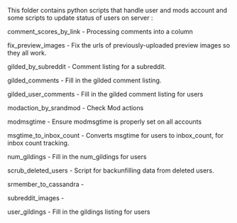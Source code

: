 This folder contains python scripts that handle user and mods account and some scripts to update status of users on server :

comment_scores_by_link - Processing comments into a column

fix_preview_images - Fix the urls of previously-uploaded preview images so they all work.

gilded_by_subreddit - Comment listing for a subreddit.

gilded_comments - Fill in the gilded comment listing.

gilded_user_comments - Fill in the gilded comment listing for users

modaction_by_srandmod - Check Mod actions

modmsgtime - Ensure modmsgtime is properly set on all accounts

msgtime_to_inbox_count - Converts msgtime for users to inbox_count, for inbox count tracking.

num_gildings - Fill in the num_gildings for users

scrub_deleted_users - Script for backunfilling data from deleted users.

srmember_to_cassandra - 

subreddit_images - 

user_gildings - Fill in the gildings listing for users